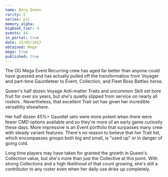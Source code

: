 ```yaml
---
name: Borg Queen
rarity: 5
series: pic
memory_alpha:
bigbook_tier: 4
events: 44
in_portal: true
date: 15/05/2017
obtained: Mega
mega: true
published: true
---
```


The OG Mega Event Recurring crew has aged far better than anyone could have guessed and has actually pulled off the transformation from Voyager and part-time Gauntleteer to Event, Collection, and Fleet Boss Battles horse. 

Queen's half dozen Voyage Anti-matter Traits and uncommon Skill set bore fruit for over six years, but she's quietly slipped from service on nearly all rosters . Nevertheless, that excellent Trait set has given her incredible versatility elsewhere. 

Her half dozen 45%+ Gauntlet sets were more potent when there were fewer CMD options available and so they're more of an early game curiosity these days. More impressive is an Event portfolio that surpasses many crew with steady variant features. There's no reason to believe that her Trait list, which encompasses groups both big and small, is "used up" or in danger of going cold. 

Long time players may have taken for granted the growth in Queen's Collection value, but she's more than just the Collective at this point. With strong Collections and a high likelihood of that count growing, she's still a contributor to any roster even when her daily use dries up completely.
